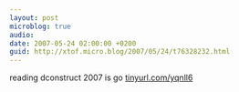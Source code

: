 ```yaml
---
layout: post
microblog: true
audio: 
date: 2007-05-24 02:00:00 +0200
guid: http://xtof.micro.blog/2007/05/24/t76328232.html
---
```

reading dconstruct 2007 is go  [tinyurl.com/yqnll6](http://tinyurl.com/yqnll6)
